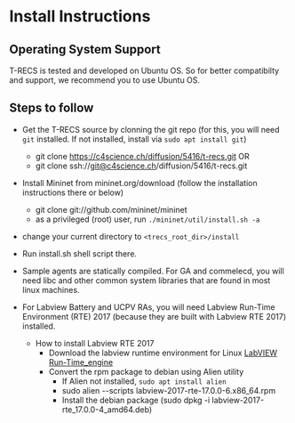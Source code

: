 # Install Instructions

## Operating System Support
T-RECS is tested and developed on Ubuntu OS.
So for better compatibilty and support, we recommend you to use Ubuntu OS.

## Steps to follow

* Get the T-RECS source by clonning the git repo
  (for this, you will need `git` installed.
  If not installed, install via `sudo apt install git`)  
    - git clone https://c4science.ch/diffusion/5416/t-recs.git
    OR
    - git clone ssh://git@c4science.ch/diffusion/5416/t-recs.git

* Install Mininet from mininet.org/download
  (follow the installation instructions there or below)
    - git clone git://github.com/mininet/mininet
    - as a privileged (root) user, run `./mininet/util/install.sh -a`

* change your current directory to `<trecs_root_dir>/install`

* Run install.sh shell script there.

* Sample agents are statically compiled. For GA and commelecd, you will need libc and other common system libraries that are found in most linux machines.

* For Labview Battery and UCPV RAs, you will need Labview Run-Time Environment (RTE) 2017 (because they are built with Labview RTE 2017) installed.
    * How to install Labview RTE 2017
        - Download the labview runtime environment for Linux [LabVIEW Run-Time_engine](http://www.ni.com/download/labview-run-time-engine-2017-sp1/7194/en/)
        - Convert the rpm package to debian using Alien utility
            - If Alien not installed, `sudo apt install alien`
            - sudo alien --scripts labview-2017-rte-17.0.0-6.x86_64.rpm
            - Install the debian package (sudo dpkg -i labview-2017-rte_17.0.0-4_amd64.deb)
